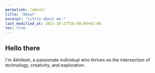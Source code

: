 ```yaml
---
permalink: /about/
title: "About"
excerpt: "Little about me."
last_modified_at: 2021-10-27T20:00:00+01:00
toc: true
---
```


## Hello there

I'm Akhilesh, a passionate individual who thrives on the intersection of technology, creativity, and exploration.



